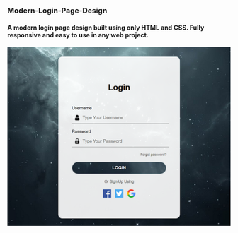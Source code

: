 ### Modern-Login-Page-Design

#### A modern login page design built using only HTML and CSS. Fully responsive and easy to use in any web project.

<img src="./login.png">